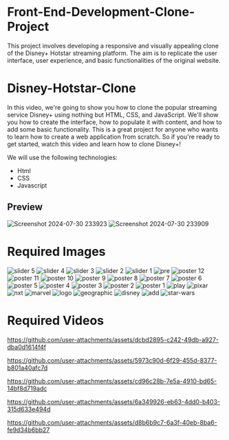 # Front-End-Development-Clone-Project
This project involves developing a responsive and visually appealing clone of the Disney+ Hotstar streaming platform. The aim is to replicate the user interface, user experience, and basic functionalities of the original website.

# Disney-Hotstar-Clone
In this video, we're going to show you how to clone the popular streaming service Disney+ using nothing but HTML, CSS, and JavaScript. We'll show you how to create the interface, how to populate it with content, and how to add some basic functionality. This is a great project for anyone who wants to learn how to create a web application from scratch. So if you're ready to get started, watch this video and learn how to clone Disney+!

We will use the following technologies:

- Html
- CSS
- Javascript

## Preview
![Screenshot 2024-07-30 233923](https://github.com/user-attachments/assets/43d9bef7-2399-4442-8e29-e21f21bba93e)
![Screenshot 2024-07-30 233909](https://github.com/user-attachments/assets/7577c974-ba8b-4e8c-8dbb-a5979b76df10)

# Required Images

![slider 5](https://github.com/user-attachments/assets/12dc8a99-c259-40df-b98e-dc52584b89d7)
![slider 4](https://github.com/user-attachments/assets/98ef88ee-d9cd-423f-98e6-e7bbffdb998c)
![slider 3](https://github.com/user-attachments/assets/45bc218a-7a69-4997-94b1-4e160f128f9c)
![slider 2](https://github.com/user-attachments/assets/7684698f-b1a5-4ea7-8f33-cdef63baf9f7)
![slider 1](https://github.com/user-attachments/assets/59330d41-15b3-4e89-bc66-9bd1834db22f)
![pre](https://github.com/user-attachments/assets/c0c9774c-c16f-47a2-bfdd-67c114da3a60)
![poster 12](https://github.com/user-attachments/assets/0c22c770-5ba8-4429-914b-d6b0ad7f3ce8)
![poster 11](https://github.com/user-attachments/assets/6326bbd9-cb16-4e43-9ce2-aa6e40aa214d)
![poster 10](https://github.com/user-attachments/assets/03d07f6a-d6ac-4ebe-b91d-eede3def4a0f)
![poster 9](https://github.com/user-attachments/assets/9c3cf9cc-0059-4978-b037-ab89896b4bce)
![poster 8](https://github.com/user-attachments/assets/87d1e058-4e61-4d34-9340-d2935d86adbd)
![poster 7](https://github.com/user-attachments/assets/5967e0c6-bad9-428c-af86-aeb57e52c16a)
![poster 6](https://github.com/user-attachments/assets/fff1ac36-a825-4978-9b20-74001e2291a6)
![poster 5](https://github.com/user-attachments/assets/60685387-88e9-46d9-8e73-4cc595104d6d)
![poster 4](https://github.com/user-attachments/assets/5085f796-9645-44cc-835f-3cbeeef65140)
![poster 3](https://github.com/user-attachments/assets/24fe054a-4301-4f39-afac-ebe8253b1e01)
![poster 2](https://github.com/user-attachments/assets/2b4a751a-f2b7-4bfe-b0c1-8438dd6d34d2)
![poster 1](https://github.com/user-attachments/assets/0771c366-0bb4-4cf2-a4b9-1189a96bcfae)
![play](https://github.com/user-attachments/assets/2d58b661-4927-4ffc-a35f-121d3cc6f6eb)
![pixar](https://github.com/user-attachments/assets/49e8dd30-5a1d-4a22-a066-308a0b719065)
![nxt](https://github.com/user-attachments/assets/ca14005e-18f1-4abd-b7ab-d003d18dbb4e)
![marvel](https://github.com/user-attachments/assets/4b627dfd-72de-4c98-bdd0-f8047c4dfa1b)
![logo](https://github.com/user-attachments/assets/c126a40e-991f-42e2-9ca9-58f0d0080661)
![geographic](https://github.com/user-attachments/assets/9dbb47d1-97e4-40ac-bf3b-c9659e20b378)
![disney](https://github.com/user-attachments/assets/66c2a15f-ab44-4e91-96e9-ce71f4bf4187)
![add](https://github.com/user-attachments/assets/2cb3c3a6-ed28-485a-b75e-09fef3f81d9f)
![star-wars](https://github.com/user-attachments/assets/281ebee2-5113-4a62-bf68-db304137fecb)

# Required Videos



https://github.com/user-attachments/assets/dcbd2895-c242-49db-a927-dba0d1614f4f



https://github.com/user-attachments/assets/5973c90d-6f29-455d-8377-b801a40afc7d



https://github.com/user-attachments/assets/cd96c28b-7e5a-4910-bd65-14bf8d719adc



https://github.com/user-attachments/assets/6a349926-eb63-4dd0-b403-315d633e494d



https://github.com/user-attachments/assets/d8b6b9c7-6a3f-40eb-8ba6-fe9d34b6bb27

